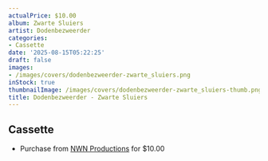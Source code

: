 ```yaml
---
actualPrice: $10.00
album: Zwarte Sluiers
artist: Dodenbezweerder
categories:
- Cassette
date: '2025-08-15T05:22:25'
draft: false
images:
- /images/covers/dodenbezweerder-zwarte_sluiers.png
inStock: true
thumbnailImage: /images/covers/dodenbezweerder-zwarte_sluiers-thumb.png
title: Dodenbezweerder - Zwarte Sluiers
---
```


## Cassette
* Purchase from [NWN Productions](http://shop.nwnprod.com/index.php?route=product/product&path=73&product_id=9000&sort=pd.name&order=ASC) for $10.00
